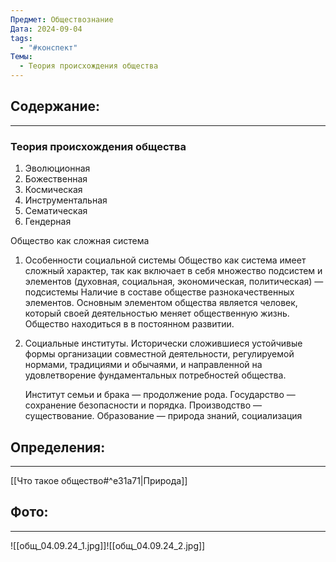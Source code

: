 ```yaml
---
Предмет: Обществознание
Дата: 2024-09-04
tags:
  - "#конспект"
Темы:
  - Теория происхождения общества
---
```

## Содержание:
---
### Теория происхождения общества
1. Эволюционная
2. Божественная
3. Космическая
4. Инструментальная
5. Сематическая
6. Гендерная

Общество как сложная система
1. Особенности социальной системы
	Общество как система имеет сложный характер, так как включает в себя множество подсистем и элементов
	(духовная, социальная, экономическая, политическая) — подсистемы
	Наличие в составе обществе разнокачественных элементов.
	Основным элементом общества является человек, который своей деятельностью меняет общественную жизнь.
	Общество находиться в в постоянном развитии.

1. Социальные институты.
	Исторически сложившиеся устойчивые формы организации совместной деятельности, регулируемой нормами, традициями и обычаями, и направленной на удовлетворение фундаментальных потребностей общества.
	
	Институт семьи и брака — продолжение рода.
	Государство — сохранение безопасности и порядка.
	Производство — существование.
	Образование — природа знаний, социализация
## Определения:
---
[[Что такое общество#^e31a71|Природа]]
## Фото:
---
![[общ_04.09.24_1.jpg]]![[общ_04.09.24_2.jpg]]